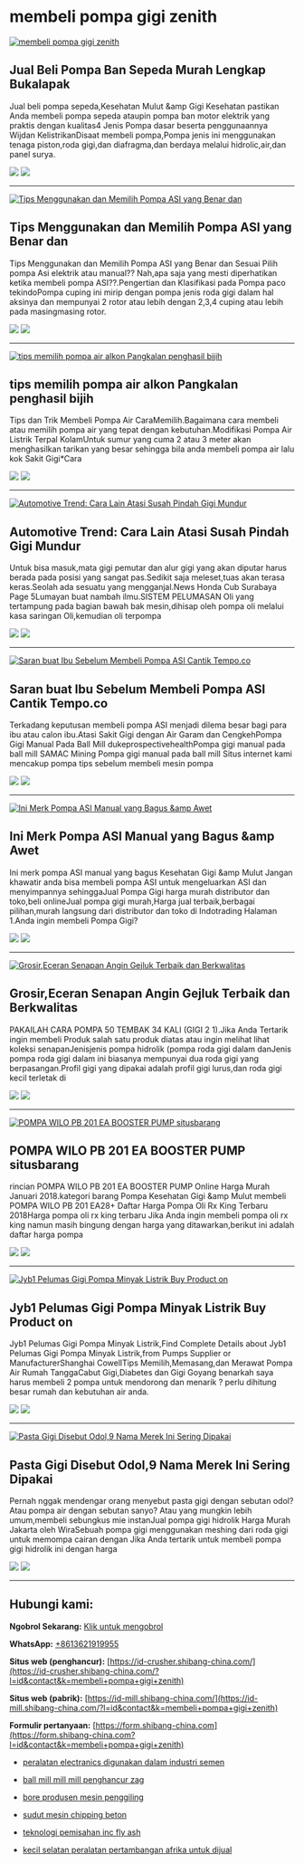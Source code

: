 # membeli pompa gigi zenith

<a href="https://swt.shibang-china.com/?l=id&img&k=membeli+pompa+gigi+zenith" target="_blank">![membeli pompa gigi zenith](http://static.shibang-china.com/all-800x300/1233.jpg)</a>

## Jual Beli Pompa Ban Sepeda Murah Lengkap Bukalapak
Jual beli pompa sepeda,Kesehatan Mulut &amp Gigi Kesehatan pastikan Anda membeli pompa sepeda ataupin pompa ban motor elektrik yang praktis dengan kualitas4 Jenis Pompa dasar beserta penggunaannya Wijdan KelistrikanDisaat membeli pompa,Pompa jenis ini menggunakan tenaga piston,roda gigi,dan diafragma,dan berdaya melalui hidrolic,air,dan panel surya.


<a href="https://whatsapp.shibangsoft.com/WhatsApp.php" target="_blank" title="WhatsApp">![](http://static.shibang-china.com/icon/whatsapp.png)</a> <a href="https://swt.shibang-china.com/?l=id&icon&k=membeli+pompa+gigi+zenith" target="_blank">![](http://static.shibang-china.com/icon/chat-id.png)</a>

---

<a href="https://swt.shibang-china.com/?l=id&img&k=membeli+pompa+gigi+zenith" target="_blank">![Tips Menggunakan dan Memilih Pompa ASI yang Benar dan](http://static.shibang-china.com/all-800x300/201.jpg)</a>

## Tips Menggunakan dan Memilih Pompa ASI yang Benar dan
Tips Menggunakan dan Memilih Pompa ASI yang Benar dan Sesuai Pilih pompa Asi elektrik atau manual?? Nah,apa saja yang mesti diperhatikan ketika membeli pompa ASI??.Pengertian dan Klasifikasi pada Pompa paco tekindoPompa cuping ini mirip dengan pompa jenis roda gigi dalam hal aksinya dan mempunyai 2 rotor atau lebih dengan 2,3,4 cuping atau lebih pada masingmasing rotor.


<a href="https://whatsapp.shibangsoft.com/WhatsApp.php" target="_blank" title="WhatsApp">![](http://static.shibang-china.com/icon/whatsapp.png)</a> <a href="https://swt.shibang-china.com/?l=id&icon&k=membeli+pompa+gigi+zenith" target="_blank">![](http://static.shibang-china.com/icon/chat-id.png)</a>

---

<a href="https://swt.shibang-china.com/?l=id&img&k=membeli+pompa+gigi+zenith" target="_blank">![tips memilih pompa air alkon Pangkalan penghasil bijih](http://static.shibang-china.com/all-800x300/1365.jpg)</a>

## tips memilih pompa air alkon Pangkalan penghasil bijih
Tips dan Trik Membeli Pompa Air CaraMemilih.Bagaimana cara membeli atau memilih pompa air yang tepat dengan kebutuhan.Modifikasi Pompa Air Listrik Terpal KolamUntuk sumur yang cuma 2 atau 3 meter akan menghasilkan tarikan yang besar sehingga bila anda membeli pompa air lalu kok Sakit Gigi*Cara


<a href="https://whatsapp.shibangsoft.com/WhatsApp.php" target="_blank" title="WhatsApp">![](http://static.shibang-china.com/icon/whatsapp.png)</a> <a href="https://swt.shibang-china.com/?l=id&icon&k=membeli+pompa+gigi+zenith" target="_blank">![](http://static.shibang-china.com/icon/chat-id.png)</a>

---

<a href="https://swt.shibang-china.com/?l=id&img&k=membeli+pompa+gigi+zenith" target="_blank">![Automotive Trend: Cara Lain Atasi Susah Pindah Gigi Mundur](http://static.shibang-china.com/all-800x300/385.jpg)</a>

## Automotive Trend: Cara Lain Atasi Susah Pindah Gigi Mundur
Untuk bisa masuk,mata gigi pemutar dan alur gigi yang akan diputar harus berada pada posisi yang sangat pas.Sedikit saja meleset,tuas akan terasa keras.Seolah ada sesuatu yang mengganjal.News Honda Cub Surabaya Page 5Lumayan buat nambah ilmu.SISTEM PELUMASAN Oli yang tertampung pada bagian bawah bak mesin,dihisap oleh pompa oli melalui kasa saringan Oli,kemudian oli terpompa


<a href="https://whatsapp.shibangsoft.com/WhatsApp.php" target="_blank" title="WhatsApp">![](http://static.shibang-china.com/icon/whatsapp.png)</a> <a href="https://swt.shibang-china.com/?l=id&icon&k=membeli+pompa+gigi+zenith" target="_blank">![](http://static.shibang-china.com/icon/chat-id.png)</a>

---

<a href="https://swt.shibang-china.com/?l=id&img&k=membeli+pompa+gigi+zenith" target="_blank">![Saran buat Ibu Sebelum Membeli Pompa ASI Cantik Tempo.co](http://static.shibang-china.com/all-800x300/814.jpg)</a>

## Saran buat Ibu Sebelum Membeli Pompa ASI Cantik Tempo.co
Terkadang keputusan membeli pompa ASI menjadi dilema besar bagi para ibu atau calon ibu.Atasi Sakit Gigi dengan Air Garam dan CengkehPompa Gigi Manual Pada Ball Mill dukeprospectivehealthPompa gigi manual pada ball mill SAMAC Mining Pompa gigi manual pada ball mill Situs internet kami mencakup pompa tips sebelum membeli mesin pompa


<a href="https://whatsapp.shibangsoft.com/WhatsApp.php" target="_blank" title="WhatsApp">![](http://static.shibang-china.com/icon/whatsapp.png)</a> <a href="https://swt.shibang-china.com/?l=id&icon&k=membeli+pompa+gigi+zenith" target="_blank">![](http://static.shibang-china.com/icon/chat-id.png)</a>

---

<a href="https://swt.shibang-china.com/?l=id&img&k=membeli+pompa+gigi+zenith" target="_blank">![Ini Merk Pompa ASI Manual yang Bagus &amp Awet](http://static.shibang-china.com/all-800x300/1222.jpg)</a>

## Ini Merk Pompa ASI Manual yang Bagus &amp Awet
Ini merk pompa ASI manual yang bagus Kesehatan Gigi &amp Mulut Jangan khawatir anda bisa membeli pompa ASI untuk mengeluarkan ASI dan menyimpannya sehinggaJual Pompa Gigi harga murah distributor dan toko,beli onlineJual pompa gigi murah,Harga jual terbaik,berbagai pilihan,murah langsung dari distributor dan toko di Indotrading Halaman 1.Anda ingin membeli Pompa Gigi?


<a href="https://whatsapp.shibangsoft.com/WhatsApp.php" target="_blank" title="WhatsApp">![](http://static.shibang-china.com/icon/whatsapp.png)</a> <a href="https://swt.shibang-china.com/?l=id&icon&k=membeli+pompa+gigi+zenith" target="_blank">![](http://static.shibang-china.com/icon/chat-id.png)</a>

---

<a href="https://swt.shibang-china.com/?l=id&img&k=membeli+pompa+gigi+zenith" target="_blank">![Grosir,Eceran Senapan Angin Gejluk Terbaik dan Berkwalitas](http://static.shibang-china.com/all-800x300/1121.jpg)</a>

## Grosir,Eceran Senapan Angin Gejluk Terbaik dan Berkwalitas
PAKAILAH CARA POMPA 50 TEMBAK 34 KALI (GIGI 2 1).Jika Anda Tertarik ingin membeli Produk salah satu produk diatas atau ingin melihat lihat koleksi senapanJenisjenis pompa hidrolik (pompa roda gigi dalam danJenis pompa roda gigi dalam ini biasanya mempunyai dua roda gigi yang berpasangan.Profil gigi yang dipakai adalah profil gigi lurus,dan roda gigi kecil terletak di


<a href="https://whatsapp.shibangsoft.com/WhatsApp.php" target="_blank" title="WhatsApp">![](http://static.shibang-china.com/icon/whatsapp.png)</a> <a href="https://swt.shibang-china.com/?l=id&icon&k=membeli+pompa+gigi+zenith" target="_blank">![](http://static.shibang-china.com/icon/chat-id.png)</a>

---

<a href="https://swt.shibang-china.com/?l=id&img&k=membeli+pompa+gigi+zenith" target="_blank">![POMPA WILO PB 201 EA BOOSTER PUMP situsbarang](http://static.shibang-china.com/all-800x300/1395.jpg)</a>

## POMPA WILO PB 201 EA BOOSTER PUMP situsbarang
rincian POMPA WILO PB 201 EA BOOSTER PUMP Online Harga Murah Januari 2018.kategori barang Pompa Kesehatan Gigi &amp Mulut membeli POMPA WILO PB 201 EA28+ Daftar Harga Pompa Oli Rx King Terbaru 2018Harga pompa oli rx king terbaru Jika Anda ingin membeli pompa oli rx king namun masih bingung dengan harga yang ditawarkan,berikut ini adalah daftar harga pompa


<a href="https://whatsapp.shibangsoft.com/WhatsApp.php" target="_blank" title="WhatsApp">![](http://static.shibang-china.com/icon/whatsapp.png)</a> <a href="https://swt.shibang-china.com/?l=id&icon&k=membeli+pompa+gigi+zenith" target="_blank">![](http://static.shibang-china.com/icon/chat-id.png)</a>

---

<a href="https://swt.shibang-china.com/?l=id&img&k=membeli+pompa+gigi+zenith" target="_blank">![Jyb1 Pelumas Gigi Pompa Minyak Listrik Buy Product on](http://static.shibang-china.com/all-800x300/1058.jpg)</a>

## Jyb1 Pelumas Gigi Pompa Minyak Listrik Buy Product on
Jyb1 Pelumas Gigi Pompa Minyak Listrik,Find Complete Details about Jyb1 Pelumas Gigi Pompa Minyak Listrik,from Pumps Supplier or ManufacturerShanghai CowellTips Memilih,Memasang,dan Merawat Pompa Air Rumah TanggaCabut Gigi,Diabetes dan Gigi Goyang benarkah saya harus membeli 2 pompa untuk mendorong dan menarik ? perlu dihitung besar rumah dan kebutuhan air anda.


<a href="https://whatsapp.shibangsoft.com/WhatsApp.php" target="_blank" title="WhatsApp">![](http://static.shibang-china.com/icon/whatsapp.png)</a> <a href="https://swt.shibang-china.com/?l=id&icon&k=membeli+pompa+gigi+zenith" target="_blank">![](http://static.shibang-china.com/icon/chat-id.png)</a>

---

<a href="https://swt.shibang-china.com/?l=id&img&k=membeli+pompa+gigi+zenith" target="_blank">![Pasta Gigi Disebut Odol,9 Nama Merek Ini Sering Dipakai](http://static.shibang-china.com/all-800x300/1504.jpg)</a>

## Pasta Gigi Disebut Odol,9 Nama Merek Ini Sering Dipakai
Pernah nggak mendengar orang menyebut pasta gigi dengan sebutan odol? Atau pompa air dengan sebutan sanyo? Atau yang mungkin lebih umum,membeli sebungkus mie instanJual pompa gigi hidrolik Harga Murah Jakarta oleh WiraSebuah pompa gigi menggunakan meshing dari roda gigi untuk memompa cairan dengan Jika Anda tertarik untuk membeli pompa gigi hidrolik ini dengan harga


<a href="https://whatsapp.shibangsoft.com/WhatsApp.php" target="_blank" title="WhatsApp">![](http://static.shibang-china.com/icon/whatsapp.png)</a> <a href="https://swt.shibang-china.com/?l=id&icon&k=membeli+pompa+gigi+zenith" target="_blank">![](http://static.shibang-china.com/icon/chat-id.png)</a>

---
## Hubungi kami:

**Ngobrol Sekarang:** [Klik untuk mengobrol](https://swt.shibang-china.com?l=id&contact&k=membeli+pompa+gigi+zenith)

**WhatsApp:**  [+8613621919955](https://whatsapp.shibangsoft.com/WhatsApp.php)

**Situs web (penghancur):** [https://id-crusher.shibang-china.com/](https://id-crusher.shibang-china.com/?l=id&contact&k=membeli+pompa+gigi+zenith)

**Situs web (pabrik):** [https://id-mill.shibang-china.com/](https://id-mill.shibang-china.com/?l=id&contact&k=membeli+pompa+gigi+zenith)

**Formulir pertanyaan:** [https://form.shibang-china.com](https://form.shibang-china.com?l=id&contact&k=membeli+pompa+gigi+zenith)

* [peralatan electranics digunakan dalam industri semen](../40/peralatan%20electranics%20digunakan%20dalam%20industri%20semen.md)

* [ball mill mill mill penghancur zag](../39/ball%20mill%20mill%20mill%20penghancur%20zag.md)

* [bore produsen mesin penggiling](../38/bore%20produsen%20mesin%20penggiling.md)

* [sudut mesin chipping beton](../37/sudut%20mesin%20chipping%20beton.md)

* [teknologi pemisahan inc fly ash](../32/teknologi%20pemisahan%20inc%20fly%20ash.md)

* [kecil selatan peralatan pertambangan afrika untuk dijual](../38/kecil%20selatan%20peralatan%20pertambangan%20afrika%20untuk%20dijual.md)